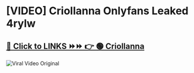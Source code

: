 
 # [VIDEO] Criollanna Onlyfans Leaked 4rylw

## <h2><a href="https://clipsfans.com/Criollanna&ref=git">🔗 Click to LINKS ⏩⏩ 👉 🟢 Criollanna </a></h2>

<a href="https://clipsfans.com/Criollanna&ref=git" rel="nofollow" data-target="animated-image.originalLink"><img src="https://i.ibb.co.com/xMMVF88/686577567.gif" alt="Viral Video Original" style="max-width: 100%; display: inline-block;" data-target="animated-image.originalImage"></a>

